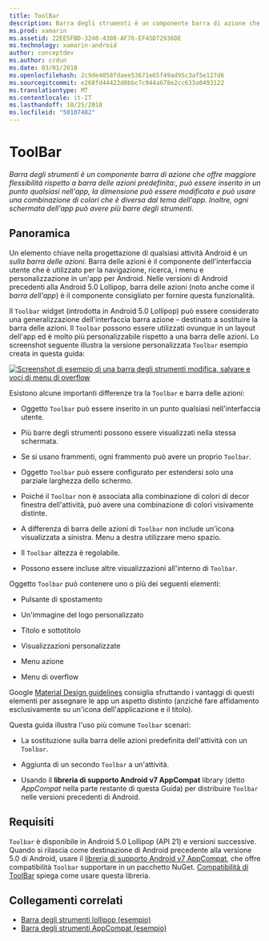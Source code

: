 ```yaml
---
title: ToolBar
description: Barra degli strumenti è un componente barra di azione che offre maggiore flessibilità rispetto a barra delle azioni predefinita:, può essere inserito in un punto qualsiasi nell'app, la dimensione può essere modificata e può usare una combinazione di colori che è diversa dal tema dell'app. Inoltre, ogni schermata dell'app può avere più barre degli strumenti.
ms.prod: xamarin
ms.assetid: 22EE5FBD-3240-4308-AF76-EF45D72936DE
ms.technology: xamarin-android
author: conceptdev
ms.author: crdun
ms.date: 03/01/2018
ms.openlocfilehash: 2c9de4058fdaee53671e65f49ad95c3af5e127d6
ms.sourcegitcommit: e268fd44422d0bbc7c944a678e2cc633a0493122
ms.translationtype: MT
ms.contentlocale: it-IT
ms.lasthandoff: 10/25/2018
ms.locfileid: "50107482"
---
```

# <a name="toolbar"></a>ToolBar

_Barra degli strumenti è un componente barra di azione che offre maggiore flessibilità rispetto a barra delle azioni predefinita:, può essere inserito in un punto qualsiasi nell'app, la dimensione può essere modificata e può usare una combinazione di colori che è diversa dal tema dell'app. Inoltre, ogni schermata dell'app può avere più barre degli strumenti._

 
## <a name="overview"></a>Panoramica

Un elemento chiave nella progettazione di qualsiasi attività Android è un *sulla barra delle azioni*. Barra delle azioni è il componente dell'interfaccia utente che è utilizzato per la navigazione, ricerca, i menu e personalizzazione in un'app per Android. Nelle versioni di Android precedenti alla Android 5.0 Lollipop, barra delle azioni (noto anche come il *barra dell'app*) è il componente consigliato per fornire questa funzionalità. 

Il `Toolbar` widget (introdotta in Android 5.0 Lollipop) può essere considerato una generalizzazione dell'interfaccia barra azione &ndash; destinato a sostituire la barra delle azioni. Il `Toolbar` possono essere utilizzati ovunque in un layout dell'app ed è molto più personalizzabile rispetto a una barra delle azioni. Lo screenshot seguente illustra la versione personalizzata `Toolbar` esempio creata in questa guida: 

[![Screenshot di esempio di una barra degli strumenti modifica, salvare e voci di menu di overflow](images/01-toolbar-sml.png)](images/01-toolbar.png#lightbox)

Esistono alcune importanti differenze tra la `Toolbar` e barra delle azioni: 

-   Oggetto `Toolbar` può essere inserito in un punto qualsiasi nell'interfaccia utente.

-   Più barre degli strumenti possono essere visualizzati nella stessa schermata.

-   Se si usano frammenti, ogni frammento può avere un proprio `Toolbar`. 

-   Oggetto `Toolbar` può essere configurato per estendersi solo una parziale larghezza dello schermo. 

-   Poiché il `Toolbar` non è associata alla combinazione di colori di decor finestra dell'attività, può avere una combinazione di colori visivamente distinte. 

-   A differenza di barra delle azioni di `Toolbar` non include un'icona visualizzata a sinistra. Menu a destra utilizzare meno spazio. 

-   Il `Toolbar` altezza è regolabile. 

-   Possono essere incluse altre visualizzazioni all'interno di `Toolbar`. 

Oggetto `Toolbar` può contenere uno o più dei seguenti elementi: 

-   Pulsante di spostamento

-   Un'immagine del logo personalizzato

-   Titolo e sottotitolo

-   Visualizzazioni personalizzate

-   Menu azione

-   Menu di overflow

Google [Material Design guidelines](https://material.google.com/) consiglia sfruttando i vantaggi di questi elementi per assegnare le app un aspetto distinto (anziché fare affidamento esclusivamente su un'icona dell'applicazione e il titolo). 

Questa guida illustra l'uso più comune `Toolbar` scenari:

-   La sostituzione sulla barra delle azioni predefinita dell'attività con un `Toolbar`. 

-   Aggiunta di un secondo `Toolbar` a un'attività.

-   Usando il **libreria di supporto Android v7 AppCompat** library (detto *AppCompat* nella parte restante di questa Guida) per distribuire `Toolbar` nelle versioni precedenti di Android. 

 
 
## <a name="requirements"></a>Requisiti

`Toolbar` è disponibile in Android 5.0 Lollipop (API 21) e versioni successive. Quando si rilascia come destinazione di Android precedente alla versione 5.0 di Android, usare il [libreria di supporto Android v7 AppCompat](https://www.nuget.org/packages/Xamarin.Android.Support.v7.AppCompat/), che offre compatibilità `Toolbar` supportare in un pacchetto NuGet. 
[Compatibilità di ToolBar](~/android/user-interface/controls/tool-bar/toolbar-compatibility.md) spiega come usare questa libreria. 




## <a name="related-links"></a>Collegamenti correlati

- [Barra degli strumenti lollipop (esempio)](https://developer.xamarin.com/samples/monodroid/android5.0/Toolbar/)
- [Barra degli strumenti AppCompat (esempio)](https://developer.xamarin.com/samples/monodroid/Supportv7/AppCompat/Toolbar/)
